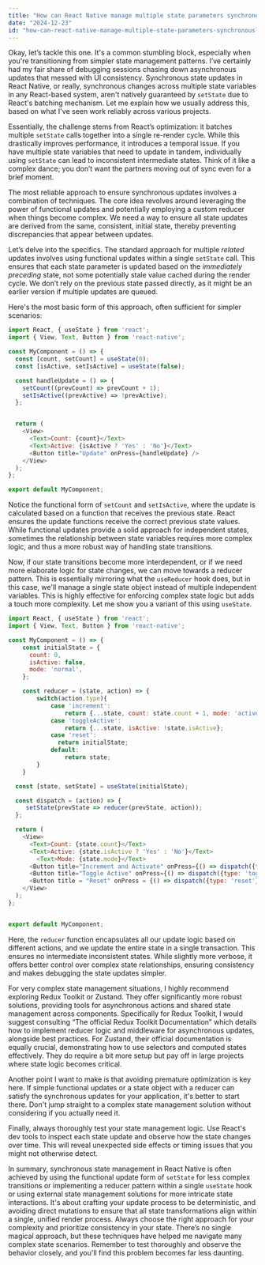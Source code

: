 ```yaml
---
title: "How can React Native manage multiple state parameters synchronously?"
date: "2024-12-23"
id: "how-can-react-native-manage-multiple-state-parameters-synchronously"
---
```


Okay, let’s tackle this one. It's a common stumbling block, especially when you're transitioning from simpler state management patterns. I’ve certainly had my fair share of debugging sessions chasing down asynchronous updates that messed with UI consistency. Synchronous state updates in React Native, or really, synchronous changes across multiple state variables in any React-based system, aren't natively guaranteed by `setState` due to React's batching mechanism. Let me explain how we usually address this, based on what I've seen work reliably across various projects.

Essentially, the challenge stems from React’s optimization: it batches multiple `setState` calls together into a single re-render cycle. While this drastically improves performance, it introduces a temporal issue. If you have multiple state variables that need to update in tandem, individually using `setState` can lead to inconsistent intermediate states. Think of it like a complex dance; you don’t want the partners moving out of sync even for a brief moment.

The most reliable approach to ensure synchronous updates involves a combination of techniques. The core idea revolves around leveraging the power of functional updates and potentially employing a custom reducer when things become complex. We need a way to ensure all state updates are derived from the same, consistent, initial state, thereby preventing discrepancies that appear between updates.

Let’s delve into the specifics. The standard approach for multiple *related* updates involves using functional updates within a single `setState` call. This ensures that each state parameter is updated based on the *immediately preceding* state, not some potentially stale value cached during the render cycle. We don’t rely on the previous state passed directly, as it might be an earlier version if multiple updates are queued.

Here's the most basic form of this approach, often sufficient for simpler scenarios:

```javascript
import React, { useState } from 'react';
import { View, Text, Button } from 'react-native';

const MyComponent = () => {
  const [count, setCount] = useState(0);
  const [isActive, setIsActive] = useState(false);

  const handleUpdate = () => {
    setCount((prevCount) => prevCount + 1);
    setIsActive((prevActive) => !prevActive);
  };


  return (
    <View>
      <Text>Count: {count}</Text>
      <Text>Active: {isActive ? 'Yes' : 'No'}</Text>
      <Button title="Update" onPress={handleUpdate} />
    </View>
  );
};

export default MyComponent;
```

Notice the functional form of `setCount` and `setIsActive`, where the update is calculated based on a function that receives the previous state. React ensures the update functions receive the correct previous state values. While functional updates provide a solid approach for independent states, sometimes the relationship between state variables requires more complex logic, and thus a more robust way of handling state transitions.

Now, if our state transitions become more interdependent, or if we need more elaborate logic for state changes, we can move towards a reducer pattern. This is essentially mirroring what the `useReducer` hook does, but in this case, we'll manage a single state object instead of multiple independent variables. This is highly effective for enforcing complex state logic but adds a touch more complexity. Let me show you a variant of this using `useState`.

```javascript
import React, { useState } from 'react';
import { View, Text, Button } from 'react-native';

const MyComponent = () => {
    const initialState = {
      count: 0,
      isActive: false,
      mode: 'normal',
    };

    const reducer = (state, action) => {
        switch(action.type){
            case 'increment':
                return {...state, count: state.count + 1, mode: 'active'};
            case 'toggleActive':
                return {...state, isActive: !state.isActive};
            case 'reset':
              return initialState;
            default:
                return state;
        }
    }

  const [state, setState] = useState(initialState);

  const dispatch = (action) => {
     setState(prevState => reducer(prevState, action));
  };

  return (
    <View>
      <Text>Count: {state.count}</Text>
      <Text>Active: {state.isActive ? 'Yes' : 'No'}</Text>
        <Text>Mode: {state.mode}</Text>
      <Button title="Increment and Activate" onPress={() => dispatch({type: 'increment'})} />
      <Button title="Toggle Active" onPress={() => dispatch({type: 'toggleActive'})} />
      <Button title = "Reset" onPress = {() => dispatch({type: 'reset'})}/>
    </View>
  );
};


export default MyComponent;

```

Here, the `reducer` function encapsulates all our update logic based on different actions, and we update the entire state in a single transaction. This ensures no intermediate inconsistent states. While slightly more verbose, it offers better control over complex state relationships, ensuring consistency and makes debugging the state updates simpler.

For very complex state management situations, I highly recommend exploring Redux Toolkit or Zustand. They offer significantly more robust solutions, providing tools for asynchronous actions and shared state management across components. Specifically for Redux Toolkit, I would suggest consulting “The official Redux Toolkit Documentation” which details how to implement reducer logic and middleware for asynchronous updates, alongside best practices. For Zustand, their official documentation is equally crucial, demonstrating how to use selectors and computed states effectively. They do require a bit more setup but pay off in large projects where state logic becomes critical.

Another point I want to make is that avoiding premature optimization is key here. If simple functional updates or a state object with a reducer can satisfy the synchronous updates for your application, it's better to start there. Don't jump straight to a complex state management solution without considering if you actually need it.

Finally, always thoroughly test your state management logic. Use React's dev tools to inspect each state update and observe how the state changes over time. This will reveal unexpected side effects or timing issues that you might not otherwise detect.

In summary, synchronous state management in React Native is often achieved by using the functional update form of `setState` for less complex transitions or implementing a reducer pattern within a single `useState` hook or using external state management solutions for more intricate state interactions. It's about crafting your update process to be deterministic, and avoiding direct mutations to ensure that all state transformations align within a single, unified render process. Always choose the right approach for your complexity and prioritize consistency in your state. There’s no single magical approach, but these techniques have helped me navigate many complex state scenarios. Remember to test thoroughly and observe the behavior closely, and you'll find this problem becomes far less daunting.
